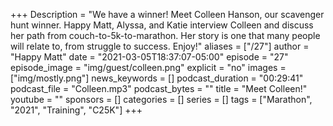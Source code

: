 +++
Description = "We have a winner! Meet Colleen Hanson, our scavenger hunt winner. Happy Matt, Alyssa, and Katie interview Colleen and discuss her path from couch-to-5k-to-marathon. Her story is one that many people will relate to, from struggle to success. Enjoy!"
aliases = ["/27"]
author = "Happy Matt"
date = "2021-03-05T18:37:07-05:00"
episode = "27"
episode_image = "img/guest/colleen.png"
explicit = "no"
images = ["img/mostly.png"]
news_keywords = []
podcast_duration = "00:29:41"
podcast_file = "Colleen.mp3"
podcast_bytes = ""
title = "Meet Colleen!"
youtube = ""
sponsors = []
categories = []
series = []
tags = ["Marathon", "2021", "Training", "C25K"]
+++
